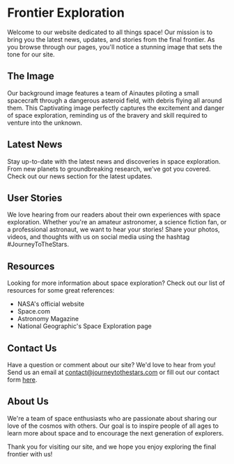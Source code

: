 <!--font:Montserrat-->

# Frontier Exploration

Welcome to our website dedicated to all things space! Our mission is to bring you the latest news, updates, and stories from the final frontier. As you browse through our pages, you'll notice a stunning image that sets the tone for our site.

## The Image

Our background image features a team of Ainautes piloting a small spacecraft through a dangerous asteroid field, with debris flying all around them. This Cap<wbr>ti<wbr>va<wbr>ting image perfectly captures the excitement and danger of space exploration, reminding us of the bravery and skill required to venture into the unknown.

## Latest News

Stay up-to-date with the latest news and discoveries in space exploration. From new planets to groundbreaking research, we've got you covered. Check out our news section for the latest updates.

## User Stories

We love hearing from our readers about their own experiences with space exploration. Whether you're an amateur astronomer, a science fiction fan, or a professional astronaut, we want to hear your stories! Share your photos, videos, and thoughts with us on social media using the hashtag #JourneyToTheStars.

## Resources

Looking for more information about space exploration? Check out our list of resources for some great references:

-   NASA's official website
-   Space.com
-   Astronomy Magazine
-   National Geographic's Space Exploration page

## Contact Us

Have a question or comment about our site? We'd love to hear from you! Send us an email at contact@journeytothestars.com or fill out our contact form [here](#contact-form).

## About Us

We're a team of space enthusiasts who are passionate about sharing our love of the cosmos with others. Our goal is to inspire people of all ages to learn more about space and to encourage the next generation of explorers.

Thank you for visiting our site, and we hope you enjoy exploring the final frontier with us!

<!--

Write me content for website with wallpaper which alt text is:

"A team of Ainautes piloting a small spacecraft through a dangerous asteroid field, with debris flying all around them."

The name/title of the page should not be 1:1 copy of the alt text but rather a real content of the website which is using this wallpaper.

- Use markdown format
- Start with heading
- Heading should be short and concise
- The content should look like a real website
- The website should not be about the wallpaper, wallpaper is just a related background
- Heading should be contain work "wallpaper" or "background"
- Include real sections like references, contact, user stories, etc. use things relevant to the page purpose.
- Feel free to use structure like headings, bullets, numbering, blockquotes, paragraphs, horizontal lines, etc.
- You can use formatting like bold or _italic_
- You can include UTF-8 emojis
- Links should be only #hash anchors (and you can refer to the document itself)
- Do not include images


---


# Exploring the Final Frontier: A Space Adventure Wallpaper

Welcome to our website dedicated to all things space! Our mission is to bring you the latest news, updates, and stories from the final frontier. As you browse through our pages, you'll notice that we've chosen a stunning wallpaper to set the tone for our site.

## The Wallpaper

Our wallpaper features a team of Ainautes piloting a small spacecraft through a dangerous asteroid field, with debris flying all around them. This image perfectly captures the excitement and danger of space exploration, reminding us of the bravery and skill required to venture into the unknown.

## User Stories

We love hearing from our readers about their own experiences with space exploration. Whether you're an amateur astronomer, a science fiction fan, or a professional astronaut, we want to hear your stories! Share your photos, videos, and thoughts with us on social media using the hashtag #SpaceAdventureWallpaper.

## References

Looking for more information about space exploration? Check out our list of references for some great resources:

- NASA's official website
- Space.com
- Astronomy Magazine
- National Geographic's Space Exploration page

## Contact Us

Have a question or comment about our site? We'd love to hear from you! Send us an email at contact@spaceadventurewallpaper.com or fill out our contact form [here](#contact-form).

## About Us

We're a team of space enthusiasts who are passionate about sharing our love of the cosmos with others. Our goal is to inspire people of all ages to learn more about space and to encourage the next generation of explorers.

Thank you for visiting our site, and we hope you enjoy exploring the final frontier with us!


---


Heading should not include word "wallpaper". The website should not be about the wallpaper itself, wallpaper is just a related background, rewrite whole content.


---


# Journey to the Stars: Exploring the Final Frontier

Welcome to our website dedicated to all things space! Our mission is to bring you the latest news, updates, and stories from the final frontier. As you browse through our pages, you'll notice a stunning image that sets the tone for our site.

## The Image

Our background image features a team of Ainautes piloting a small spacecraft through a dangerous asteroid field, with debris flying all around them. This Cap<wbr>ti<wbr>va<wbr>ting image perfectly captures the excitement and danger of space exploration, reminding us of the bravery and skill required to venture into the unknown.

## Latest News

Stay up-to-date with the latest news and discoveries in space exploration. From new planets to groundbreaking research, we've got you covered. Check out our news section for the latest updates.

## User Stories

We love hearing from our readers about their own experiences with space exploration. Whether you're an amateur astronomer, a science fiction fan, or a professional astronaut, we want to hear your stories! Share your photos, videos, and thoughts with us on social media using the hashtag #JourneyToTheStars.

## Resources

Looking for more information about space exploration? Check out our list of resources for some great references:

- NASA's official website
- Space.com
- Astronomy Magazine
- National Geographic's Space Exploration page

## Contact Us

Have a question or comment about our site? We'd love to hear from you! Send us an email at contact@journeytothestars.com or fill out our contact form [here](#contact-form).

## About Us

We're a team of space enthusiasts who are passionate about sharing our love of the cosmos with others. Our goal is to inspire people of all ages to learn more about space and to encourage the next generation of explorers.

Thank you for visiting our site, and we hope you enjoy exploring the final frontier with us!


---


Write me a Google font which is best fitting for the website.

Pick from the list:
- Dancing Script
- Exo 2
- Futura
- Lobster
- Barlow Condensed
- Orbitron
- Cormorant Garamond
- Open Sans
- Raleway
- Cinzel Decorative
- Roboto
- Poppins
- IBM Plex Sans
- Playfair Display
- Great Vibes
- Cinzel
- Montserrat
- Cabin
- Barlow Condensed
- Inter
- Lato
- Alegreya


Write just the font name nothing else.


---


Montserrat

-->
